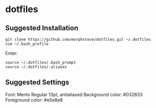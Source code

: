 dotfiles
========

## Suggested Installation

```
git clone https://github.com/morphsteve/dotfiles.git ~/.dotfiles
vim ~/.bash_profile
```

Enter:

```
source ~/.dotfiles/.bash_prompt
source ~/.dotfiles/.aliases
```

## Suggested Settings

Font: Menlo Regular 13pt, antialiased
Background color: #032833
Foreground color: #e5e8e8
